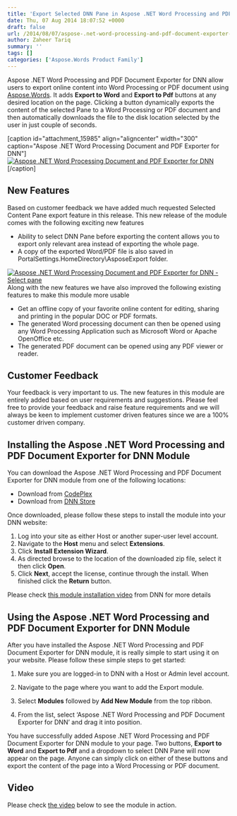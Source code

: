 ```yaml
---
title: 'Export Selected DNN Pane in Aspose .NET Word Processing and PDF Document Exporter for DNN Module'
date: Thu, 07 Aug 2014 18:07:52 +0000
draft: false
url: /2014/08/07/aspose-.net-word-processing-and-pdf-document-exporter-for-dnn/
author: Zaheer Tariq
summary: ''
tags: []
categories: ['Aspose.Words Product Family']
---
```


Aspose .NET Word Processing and PDF Document Exporter for DNN allow users to export online content into Word Processing or PDF document using [Aspose.Words][1]. It adds **Export to Word** and **Export to Pdf** buttons at any desired location on the page. Clicking a button dynamically exports the content of the selected Pane to a Word Processing or PDF document and then automatically downloads the file to the disk location selected by the user in just couple of seconds.

\[caption id="attachment\_15985" align="aligncenter" width="300" caption="Aspose .NET Word Processing Document and PDF Exporter for DNN"\][![Aspose .NET Word Processing Document and PDF Exporter for DNN][2]](https://blog.aspose.com/wp-content/uploads/sites/2/2014/08/Aspose-.NET-Word-Processing-Document-and-PDF-Exporter-for-DNN.png)\[/caption\]

## New Features

Based on customer feedback we have added much requested Selected Content Pane export feature in this release. This new release of the module comes with the following exciting new features

*   Ability to select DNN Pane before exporting the content allows you to export only relevant area instead of exporting the whole page.
*   A copy of the exported Word/PDF file is also saved in PortalSettings.HomeDirectory\\AsposeExport folder.

[![][3]](https://blog.aspose.com/wp-content/uploads/sites/2/2014/08/Aspose-.NET-Word-Processing-Document-and-PDF-Exporter-for-DNN-Select-pane.png)Along with the new features we have also improved the following existing features to make this module more usable

*   Get an offline copy of your favorite online content for editing, sharing and printing in the popular DOC or PDF formats.
*   The generated Word processing document can then be opened using any Word Processing Application such as Microsoft Word or Apache OpenOffice etc.
*   The generated PDF document can be opened using any PDF viewer or reader.

## Customer Feedback

Your feedback is very important to us. The new features in this module are entirely added based on user requirements and suggestions. Please feel free to provide your feedback and raise feature requirements and we will always be keen to implement customer driven features since we are a 100% customer driven company.

## Installing the Aspose .NET Word Processing and PDF Document Exporter for DNN Module

You can download the Aspose .NET Word Processing and PDF Document Exporter for DNN module from one of the following locations:

*   Download from [CodePlex][4]
*   Download from [DNN Store][5]

Once downloaded, please follow these steps to install the module into your DNN website:

1.  Log into your site as either Host or another super-user level account.
2.  Navigate to the **Host** menu and select **Extensions**.
3.  Click **Install Extension Wizard**.
4.  As directed browse to the location of the downloaded zip file, select it then click **Open**.
5.  Click **Next**, accept the license, continue through the install. When finished click the **Return** button.

Please check [this module installation video][6] from DNN for more details

## Using the Aspose .NET Word Processing and PDF Document Exporter for DNN Module

After you have installed the Aspose .NET Word Processing and PDF Document Exporter for DNN module, it is really simple to start using it on your website. Please follow these simple steps to get started:

1.  Make sure you are logged-in to DNN with a Host or Admin level account.
2.  Navigate to the page where you want to add the Export module.
3.  Select **Modules** followed by **Add New Module** from the top ribbon.

5.  From the list, select ‘Aspose .NET Word Processing and PDF Document Exporter for DNN’ and drag it into position.

You have successfully added Aspose .NET Word Processing and PDF Document Exporter for DNN module to your page. Two buttons, **Export to Word** and **Export to Pdf** and a dropdown to select DNN Pane will now appear on the page. Anyone can simply click on either of these buttons and export the content of the page into a Word Processing or PDF document.

## Video

Please check [the video][7] below to see the module in action.




[1]: http://www.aspose.com/word-component-suite.aspx
[2]: https://blog.aspose.com/wp-content/uploads/sites/2/2014/08/Aspose-.NET-Word-Processing-Document-and-PDF-Exporter-for-DNN-300x128.png "Aspose .NET Word Processing Document and PDF Exporter for DNN"
[3]: https://blog.aspose.com/wp-content/uploads/sites/2/2014/08/Aspose-.NET-Word-Processing-Document-and-PDF-Exporter-for-DNN-Select-pane-300x102.png "Aspose .NET Word Processing Document and PDF Exporter for DNN - Select pane"
[4]: https://docs.aspose.com/
[5]: http://store.dnnsoftware.com/home/product-details/aspose-net-word-processing-and-pdf-document-exporter-for-dnn
[6]: http://www.dnnsoftware.com/community/learn/video-library/view-video/video/542/view/details/how-to-install-a-module-in-dotnetnuke-7
[7]: https://www.youtube.com/watch?v=oKL40or-yX8




